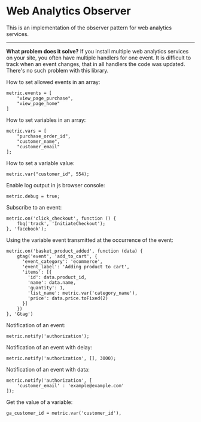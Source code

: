 # Web Analytics Observer
This is an implementation of the observer pattern for web analytics services.
___
**What problem does it solve?**
If you install multiple web analytics services on your site, you often have multiple handlers for one event. It is difficult to track when an event changes, that in all handlers the code was updated. There's no such problem with this library.

How to set allowed events in an array:
```
metric.events = [
    "view_page_purchase",
    "view_page_home"
]
```

How to set variables in an array:
```
metric.vars = [
    "purchase_order_id",
    "customer_name",
    "customer_email"
];
```

How to set a variable value:
```
metric.var("customer_id", 554);
```

Enable log output in js browser console:
```
metric.debug = true;
```

Subscribe to an event:
```
metric.on('click_checkout', function () {
    fbq('track', 'InitiateCheckout');
}, 'facebook');
```

Using the variable event transmitted at the occurrence of the event:
```
metric.on('basket_product_added', function (data) {
    gtag('event', 'add_to_cart', {
      'event_category': 'ecommerce',
      'event_label': 'Adding product to cart',
      'items': [{
        'id': data.product_id,
        'name': data.name,
        'quantity': 1,
        'list_name': metric.var('category_name'),
        'price': data.price.toFixed(2)
      }]
    })
}, 'Gtag')
```

Notification of an event:
```
metric.notify('authorization');
```

Notification of an event with delay:
```
metric.notify('authorization', [], 3000);
```

Notification of an event with data:
```
metric.notify('authorization', [
    'customer_email' : 'example@example.com'
]);
```

Get the value of a variable:
```
ga_customer_id = metric.var('customer_id'),
```
